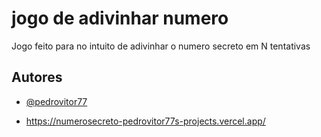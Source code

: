 
# jogo de adivinhar numero

Jogo feito para no intuito de adivinhar o numero secreto em N tentativas


## Autores

- [@pedrovitor77](https://www.github.com/pedrovitor77)

- https://numerosecreto-pedrovitor77s-projects.vercel.app/
